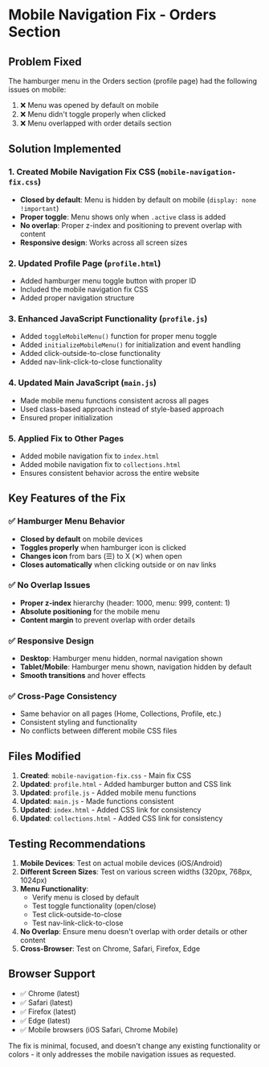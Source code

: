 # Mobile Navigation Fix - Orders Section

## Problem Fixed
The hamburger menu in the Orders section (profile page) had the following issues on mobile:
1. ❌ Menu was opened by default on mobile
2. ❌ Menu didn't toggle properly when clicked
3. ❌ Menu overlapped with order details section

## Solution Implemented

### 1. Created Mobile Navigation Fix CSS (`mobile-navigation-fix.css`)
- **Closed by default**: Menu is hidden by default on mobile (`display: none !important`)
- **Proper toggle**: Menu shows only when `.active` class is added
- **No overlap**: Proper z-index and positioning to prevent overlap with content
- **Responsive design**: Works across all screen sizes

### 2. Updated Profile Page (`profile.html`)
- Added hamburger menu toggle button with proper ID
- Included the mobile navigation fix CSS
- Added proper navigation structure

### 3. Enhanced JavaScript Functionality (`profile.js`)
- Added `toggleMobileMenu()` function for proper menu toggle
- Added `initializeMobileMenu()` for initialization and event handling
- Added click-outside-to-close functionality
- Added nav-link-click-to-close functionality

### 4. Updated Main JavaScript (`main.js`)
- Made mobile menu functions consistent across all pages
- Used class-based approach instead of style-based approach
- Ensured proper initialization

### 5. Applied Fix to Other Pages
- Added mobile navigation fix to `index.html`
- Added mobile navigation fix to `collections.html`
- Ensures consistent behavior across the entire website

## Key Features of the Fix

### ✅ Hamburger Menu Behavior
- **Closed by default** on mobile devices
- **Toggles properly** when hamburger icon is clicked
- **Changes icon** from bars (☰) to X (✕) when open
- **Closes automatically** when clicking outside or on nav links

### ✅ No Overlap Issues
- **Proper z-index** hierarchy (header: 1000, menu: 999, content: 1)
- **Absolute positioning** for the mobile menu
- **Content margin** to prevent overlap with order details

### ✅ Responsive Design
- **Desktop**: Hamburger menu hidden, normal navigation shown
- **Tablet/Mobile**: Hamburger menu shown, navigation hidden by default
- **Smooth transitions** and hover effects

### ✅ Cross-Page Consistency
- Same behavior on all pages (Home, Collections, Profile, etc.)
- Consistent styling and functionality
- No conflicts between different mobile CSS files

## Files Modified

1. **Created**: `mobile-navigation-fix.css` - Main fix CSS
2. **Updated**: `profile.html` - Added hamburger button and CSS link
3. **Updated**: `profile.js` - Added mobile menu functions
4. **Updated**: `main.js` - Made functions consistent
5. **Updated**: `index.html` - Added CSS link for consistency
6. **Updated**: `collections.html` - Added CSS link for consistency

## Testing Recommendations

1. **Mobile Devices**: Test on actual mobile devices (iOS/Android)
2. **Different Screen Sizes**: Test on various screen widths (320px, 768px, 1024px)
3. **Menu Functionality**: 
   - Verify menu is closed by default
   - Test toggle functionality (open/close)
   - Test click-outside-to-close
   - Test nav-link-click-to-close
4. **No Overlap**: Ensure menu doesn't overlap with order details or other content
5. **Cross-Browser**: Test on Chrome, Safari, Firefox, Edge

## Browser Support
- ✅ Chrome (latest)
- ✅ Safari (latest) 
- ✅ Firefox (latest)
- ✅ Edge (latest)
- ✅ Mobile browsers (iOS Safari, Chrome Mobile)

The fix is minimal, focused, and doesn't change any existing functionality or colors - it only addresses the mobile navigation issues as requested.
